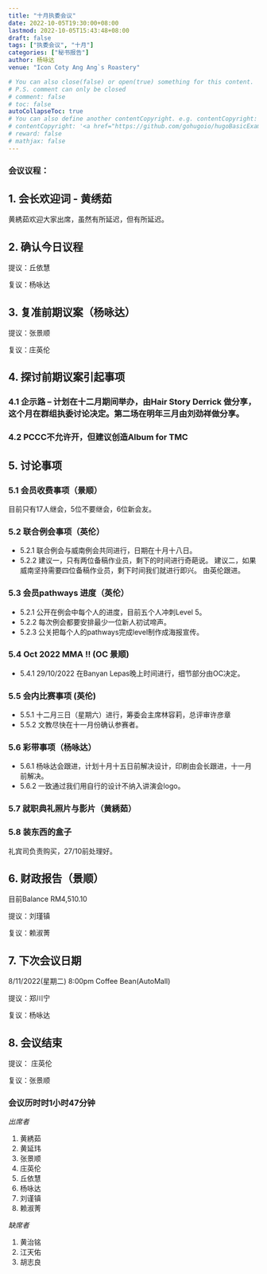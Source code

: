 ```yaml
---
title: "十月执委会议"
date: 2022-10-05T19:30:00+08:00
lastmod: 2022-10-05T15:43:48+08:00
draft: false
tags: ["执委会议", "十月"]
categories: ["秘书报告"]
author: 杨咏达
venue: "Icon Coty Ang Ang`s Roastery"

# You can also close(false) or open(true) something for this content.
# P.S. comment can only be closed
# comment: false
# toc: false
autoCollapseToc: true
# You can also define another contentCopyright. e.g. contentCopyright: "This is another copyright."
# contentCopyright: '<a href="https://github.com/gohugoio/hugoBasicExample" rel="noopener" target="_blank">See origin</a>'
# reward: false
# mathjax: false
---
```


### 会议议程：
## 1. 会长欢迎词 - 黄绣茹
黄綉茹欢迎大家出席，虽然有所延迟，但有所延迟。

## 2. 确认今日议程
提议：丘依慧 

复议：杨咏达
 
      
## 3. 复准前期议案（杨咏达）
提议：张景顺

复议：庄英伦

## 4. 探讨前期议案引起事项
  ### 4.1 企示路 – 计划在十二月期间举办，由Hair Story Derrick 做分享，这个月在群组执委讨论决定。第二场在明年三月由刘劲祥做分享。
  ### 4.2 PCCC不允许开，但建议创造Album for TMC





## 5. 讨论事项
### 5.1 会员收费事项（景顺）
目前只有17人继会，5位不要继会，6位新会友。
### 5.2 联合例会事项（英伦）
  - 5.2.1 联合例会与威南例会共同进行，日期在十月十八日。
  - 5.2.2 建议一，只有两位备稿作业员，剩下的时间进行奇葩说。
    建议二，如果威南坚持需要四位备稿作业员，剩下时间我们就进行即兴。
  由英伦跟进。
### 5.3 会员pathways 进度（英伦）
  - 5.2.1 公开在例会中每个人的进度，目前五个人冲刺Level 5。
  - 5.2.2 每次例会都要安排最少一位新人初试啼声。
  - 5.2.3 公关把每个人的pathways完成level制作成海报宣传。
### 5.4 Oct 2022 MMA ‼️ (OC 景顺)
  - 5.4.1 29/10/2022 在Banyan Lepas晚上时间进行，细节部分由OC决定。
  
### 5.5 会内比赛事项 (英伦)
   - 5.5.1 十二月三日（星期六）进行，筹委会主席林容莉，总评审许彦章
   - 5.5.2 文教尽快在十一月份确认参赛者。
### 5.6 彩带事项（杨咏达）
  - 5.6.1 杨咏达会跟进，计划十月十五日前解决设计，印刷由会长跟进，十一月前解决。
  - 5.6.2 一致通过我们用自行的设计不纳入讲演会logo。
### 5.7 就职典礼照片与影片（黄綉茹）
### 5.8 装东西的盒子
  礼宾司负责购买，27/10前处理好。

## 6. 财政报告（景顺）
  目前Balance RM4,510.10

  提议：刘瑾镇

  复议：赖淑菁

## 7. 下次会议日期
8/11/2022(星期二) 8:00pm Coffee Bean(AutoMall)

提议：郑川宁

复议：杨咏达

## 8. 会议结束
提议： 庄英伦

复议：张景顺


### 会议历时时1小时47分钟


*出席者*
1. 黄綉茹
2. 黄延玮
3. 张景顺
4. 庄英伦
5. 丘依慧
6. 杨咏达
7. 刘谨镇
8. 赖淑菁

*缺席者*
1. 黄治铭
2. 江天佑
3. 胡志良